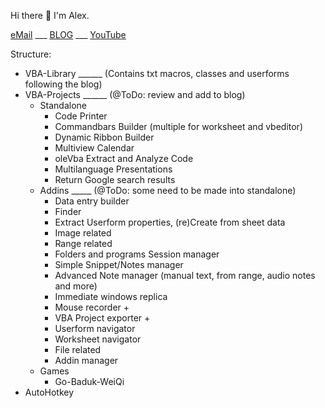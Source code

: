 Hi there 👋 I'm Alex.

[eMail](AnastasiouAlex@gmail.com) 
___ [BLOG](https://alexofrhodes.github.io)
___ [YouTube](https://bit.ly/3aLZU9M)

Structure:

* VBA-Library ______ (Contains txt macros, classes and userforms following the blog)
* VBA-Projects ______ (@ToDo: review and add to blog)  
  * Standalone  
    * Code Printer
    * Commandbars Builder (multiple for worksheet and vbeditor)
    * Dynamic Ribbon Builder
    * Multiview Calendar
    * oleVba Extract and Analyze Code
    * Multilanguage Presentations
    * Return Google search results
  * Addins _____ (@ToDo: some need to be made into standalone)
    * Data entry builder
    * Finder
    * Extract Userform properties, (re)Create from sheet data
    * Image related
    * Range related
    * Folders and programs Session manager 
    * Simple Snippet/Notes manager
    * Advanced Note manager (manual text, from range, audio notes and more)
    * Immediate windows replica
    * Mouse recorder +
    * VBA Project exporter +
    * Userform navigator
    * Worksheet navigator
    * File related
    * Addin manager
  * Games
    * Go-Baduk-WeiQi
* AutoHotkey 
